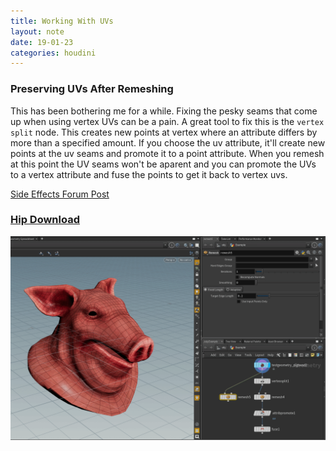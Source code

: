 ```yaml
---
title: Working With UVs
layout: note
date: 19-01-23
categories: houdini
---
```


### Preserving UVs After Remeshing
This has been bothering me for a while. Fixing the pesky seams that come up when using vertex UVs can be a pain. A great tool to fix this is the `vertex split` node. This creates new points at vertex where an attribute differs by more than a specified amount. If you choose the uv attribute, it'll create new points at the uv seams and promote it to a point attribute. When you remesh at this point the UV seams won't be aparent and you can promote the UVs to a vertex attribute and fuse the points to get it back to vertex uvs.

[Side Effects Forum Post](https://www.sidefx.com/forum/topic/18890/)
### [Hip Download](/assets/projects/houdini/19-01-23-remesh-preserve-uvs.hip)

![Preserve UVs](/assets/images/19-01-23-preserve-uvs.gif)